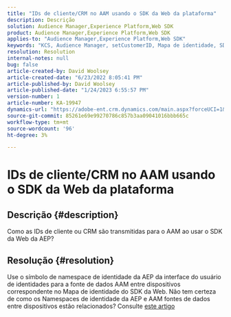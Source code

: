 ```yaml
---
title: "IDs de cliente/CRM no AAM usando o SDK da Web da plataforma"
description: Descrição
solution: Audience Manager,Experience Platform,Web SDK
product: Audience Manager,Experience Platform,Web SDK
applies-to: "Audience Manager,Experience Platform,Web SDK"
keywords: "KCS, Audience Manager, setCustomerID, Mapa de identidade, SDK da Web, AEP, ID de CRM "
resolution: Resolution
internal-notes: null
bug: false
article-created-by: David Woolsey
article-created-date: "6/23/2022 8:05:41 PM"
article-published-by: David Woolsey
article-published-date: "1/24/2023 6:55:57 PM"
version-number: 1
article-number: KA-19947
dynamics-url: "https://adobe-ent.crm.dynamics.com/main.aspx?forceUCI=1&pagetype=entityrecord&etn=knowledgearticle&id=9224e2d4-2ff3-ec11-bb3d-6045bd01564c"
source-git-commit: 85261e69e99270786c857b3aa09041016bbb665c
workflow-type: tm+mt
source-wordcount: '96'
ht-degree: 3%

---
```


# IDs de cliente/CRM no AAM usando o SDK da Web da plataforma

## Descrição {#description}


Como as IDs de cliente ou CRM são transmitidas para o AAM ao usar o SDK da Web da AEP?


## Resolução {#resolution}


Use o símbolo de namespace de identidade da AEP da interface do usuário de identidades para a fonte de dados AAM entre dispositivos correspondente no Mapa de identidade do SDK da Web. Não tem certeza de como os Namespaces de identidade da AEP e AAM fontes de dados entre dispositivos estão relacionados? Consulte [este artigo](https://experienceleague.adobe.com/docs/experience-cloud-kcs/kbarticles/KA-21305.html)
